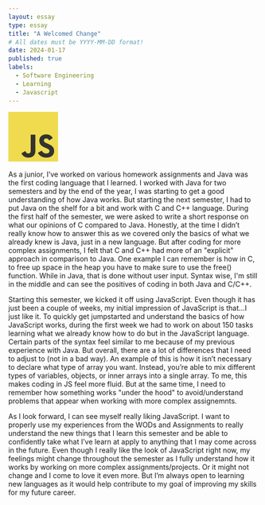```yaml
---
layout: essay
type: essay
title: "A Welcomed Change"
# All dates must be YYYY-MM-DD format!
date: 2024-01-17
published: true
labels:
  - Software Engineering
  - Learning
  - Javascript
---
```


<img width="100px" class="rounded float-start pe-4" src="../img/JavaScript-logo.png">

As a junior, I’ve worked on various homework assignments and Java was the first coding language that I learned. I worked with Java for two semesters and by the end of the year, I was starting to get a good understanding of how Java works. But starting the next semester, I had to put Java on the shelf for a bit and work with C and C++ language. During the first half of the semester, we were asked to write a short response on what our opinions of C compared to Java. Honestly, at the time I didn’t really know how to answer this as we covered only the basics of what we already knew is Java, just in a new language. But after coding for more complex assignments, I felt that C and C++ had more of an "explicit" approach in comparison to Java. One example I can remember is how in C, to free up space in the heap you have to make sure to use the free() function. While in Java, that is done without user input. Syntax wise, I'm still in the middle and can see the positives of coding in both Java and C/C++.

Starting this semester, we kicked it off using JavaScript. Even though it has just been a couple of weeks, my initial impression of JavaScript is that…I just like it. To quickly get jumpstarted and understand the basics of how JavaScript works, during the first week we had to work on about 150 tasks learning what we already know how to do but in the JavaScript language. Certain parts of the syntax feel similar to me because of my previous experience with Java. But overall, there are a lot of differences that I need to adjust to (not in a bad way).  An example of this is how it isn’t necessary to declare what type of array you want. Instead, you’re able to mix different types of variables, objects, or inner arrays into a single array. To me, this makes coding in JS feel more fluid. But at the same time, I need to remember how something works "under the hood" to avoid/understand problems that appear when working with more complex assignemnts.

As I look forward, I can see myself really liking JavaScript. I want to properly use my experiences from the WODs and Assignments to really understand the new things that I learn this semester and be able to confidently take what I’ve learn at apply to anything that I may come across in the future. Even though I really like the look of JavaScript right now, my feelings might change throughout the semester as I fully understand how it works by working on more complex assignments/projects. Or it might not change and I come to love it even more. But I’m always open to learning new languages as it would help contribute to my goal of improving my skills for my future career. 
